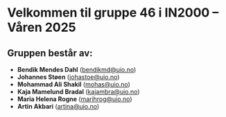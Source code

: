 # Velkommen til gruppe 46 i IN2000 – Våren 2025

## Gruppen består av:
- **Bendik Mendes Dahl** (bendikmd@uio.no)  
- **Johannes Støen** (johastoe@uio.no)  
- **Mohammad Ali Shakil** (mohas@uio.no)  
- **Kaja Mamelund Bradal** (kajambra@uio.no)  
- **Maria Helena Rogne** (marihrog@uio.no)  
- **Artin Akbari** (artina@uio.no)  
